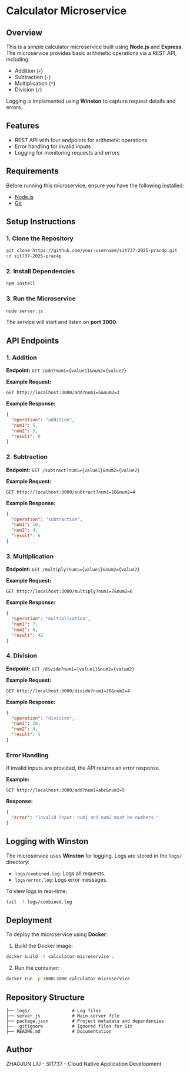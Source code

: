 # Calculator Microservice

## Overview
This is a simple calculator microservice built using **Node.js** and **Express**. The microservice provides basic arithmetic operations via a REST API, including:

- Addition (`+`)
- Subtraction (`-`)
- Multiplication (`*`)
- Division (`/`)

Logging is implemented using **Winston** to capture request details and errors.

## Features
- REST API with four endpoints for arithmetic operations
- Error handling for invalid inputs
- Logging for monitoring requests and errors

## Requirements
Before running this microservice, ensure you have the following installed:

- [Node.js](https://nodejs.org/en/download/)
- [Git](https://git-scm.com/)

## Setup Instructions
### 1. Clone the Repository
```bash
git clone https://github.com/your-username/sit737-2025-prac4p.git
cd sit737-2025-prac4p
```

### 2. Install Dependencies
```bash
npm install
```

### 3. Run the Microservice
```bash
node server.js
```

The service will start and listen on **port 3000**.

## API Endpoints
### 1. Addition
**Endpoint:** `GET /add?num1={value1}&num2={value2}`

**Example Request:**
```
GET http://localhost:3000/add?num1=5&num2=3
```

**Example Response:**
```json
{
  "operation": "addition",
  "num1": 5,
  "num2": 3,
  "result": 8
}
```

### 2. Subtraction
**Endpoint:** `GET /subtract?num1={value1}&num2={value2}`

**Example Request:**
```
GET http://localhost:3000/subtract?num1=10&num2=4
```

**Example Response:**
```json
{
  "operation": "subtraction",
  "num1": 10,
  "num2": 4,
  "result": 6
}
```

### 3. Multiplication
**Endpoint:** `GET /multiply?num1={value1}&num2={value2}`

**Example Request:**
```
GET http://localhost:3000/multiply?num1=7&num2=6
```

**Example Response:**
```json
{
  "operation": "multiplication",
  "num1": 7,
  "num2": 6,
  "result": 42
}
```

### 4. Division
**Endpoint:** `GET /divide?num1={value1}&num2={value2}`

**Example Request:**
```
GET http://localhost:3000/divide?num1=20&num2=4
```

**Example Response:**
```json
{
  "operation": "division",
  "num1": 20,
  "num2": 4,
  "result": 5
}
```

### Error Handling
If invalid inputs are provided, the API returns an error response. 

**Example:**
```
GET http://localhost:3000/add?num1=abc&num2=5
```

**Response:**
```json
{
  "error": "Invalid input: num1 and num2 must be numbers."
}
```

## Logging with Winston
The microservice uses **Winston** for logging. Logs are stored in the `logs/` directory:

- `logs/combined.log`: Logs all requests.
- `logs/error.log`: Logs error messages.

To view logs in real-time:
```bash
tail -f logs/combined.log
```

## Deployment
To deploy the microservice using **Docker**:

1. Build the Docker image:
```bash
docker build -t calculator-microservice .
```

2. Run the container:
```bash
docker run -p 3000:3000 calculator-microservice
```

## Repository Structure
```
├── logs/                # Log files
├── server.js            # Main server file
├── package.json         # Project metadata and dependencies
├── .gitignore           # Ignored files for Git
├── README.md            # Documentation
```

## Author
ZHAOJUN LIU - SIT737 - Cloud Native Application Development
